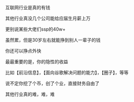 互联网行业是真的有钱

其他行业真没几个公司能给应届生月薪上万

更别说某些大佬们ssp的40w+

虽然累，但是30岁左右就能挣到别人一辈子的钱

你还可以挣点外快

最最重要的是，你的隐性的收益

比如【前沿信息】，【面向谷歌解决问题的能力】，【圈子】，等等

说不定你挖了个币，创了个业，直接财务自由了

其他行业真的难，难，难




